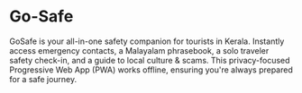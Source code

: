# Go-Safe
GoSafe is your all-in-one safety companion for tourists in Kerala. Instantly access emergency contacts, a Malayalam phrasebook, a solo traveler safety check-in, and a guide to local culture &amp; scams. This privacy-focused Progressive Web App (PWA) works offline, ensuring you're always prepared for a safe journey.
